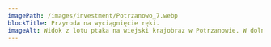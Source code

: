 ```yaml
---
imagePath: /images/investment/Potrzanowo_7.webp
blockTitle: Przyroda na wyciągnięcie ręki.
imageAlt: Widok z lotu ptaka na wiejski krajobraz w Potrzanowie. W dolnej części zdjęcia widać kilka domów otoczonych drzewami i ogrodami. W tle rozciągają się szerokie pola uprawne i łąki, które tworzą mozaikę różnokolorowych połaci ziemi. Jesienne kolory drzew kontrastują z zielenią pól, a w oddali widoczne są inne gospodarstwa i lasy.
---
```

